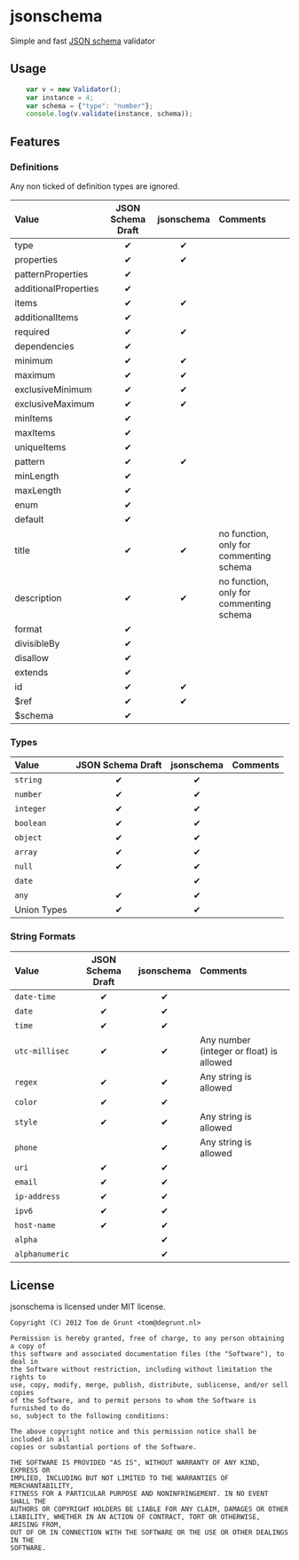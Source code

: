 # jsonschema

Simple and fast [JSON schema](http://tools.ietf.org/html/draft-zyp-json-schema-03) validator

## Usage
```javascript
	var v = new Validator();
	var instance = 4;
	var schema = {"type": "number"};
	console.log(v.validate(instance, schema));
```

## Features

### Definitions

Any non ticked of definition types are ignored.

| Value | JSON Schema Draft | jsonschema | Comments |
|:------|:-----------------:|:----------:|:---------|
| type  | ✔ | ✔ |
| properties | ✔ | ✔ |
| patternProperties  | ✔ |   |
| additionalProperties | ✔ |   |
| items  | ✔ | ✔ |
| additionalItems  | ✔ |   |
| required | ✔ | ✔ |
| dependencies | ✔ |   |
| minimum  | ✔ | ✔ |
| maximum  | ✔ | ✔ |
| exclusiveMinimum | ✔ | ✔ |
| exclusiveMaximum | ✔ | ✔ |
| minItems | ✔ |   |
| maxItems | ✔ |   |
| uniqueItems  | ✔ |   |
| pattern  | ✔ | ✔ |
| minLength  | ✔ |   |
| maxLength  | ✔ |   |
| enum | ✔ |   |
| default  | ✔ |   |
| title  | ✔ | ✔ | no function, only for commenting schema
| description  | ✔ | ✔ | no function, only for commenting schema
| format | ✔ |   |
| divisibleBy  | ✔ |   |
| disallow | ✔ |   |
| extends  | ✔ |   |
| id | ✔ | ✔ |
| $ref | ✔ | ✔ |
| $schema  | ✔ |  |

### Types

| Value | JSON Schema Draft | jsonschema | Comments |
|:------|:-----------------:|:----------:|:---------|
| `string` | ✔ | ✔ |
| `number` | ✔ | ✔ |
| `integer` | ✔ | ✔ |
| `boolean` | ✔ | ✔ |
| `object` | ✔ | ✔ |
| `array` | ✔ | ✔ |
| `null` | ✔ | ✔ |
| `date` |   | ✔ |
| `any` | ✔ | ✔ |
|  Union Types | ✔ | ✔ |

### String Formats

| Value | JSON Schema Draft | jsonschema | Comments |
|:------|:-----------------:|:----------:|:---------|
| `date-time` | ✔ | ✔ |
| `date` | ✔ | ✔ |
| `time` | ✔ | ✔ |
| `utc-millisec` | ✔ | ✔ | Any number (integer or float) is allowed
| `regex` | ✔ | ✔ | Any string is allowed
| `color` | ✔ | ✔ |
| `style` | ✔ | ✔ | Any string is allowed
| `phone` |   | ✔ | Any string is allowed
| `uri` | ✔ | ✔ |
| `email` | ✔ | ✔ |
| `ip-address` | ✔ | ✔ |
| `ipv6` | ✔ | ✔ |
| `host-name` | ✔ | ✔ |
| `alpha` |   | ✔ |
| `alphanumeric` |   | ✔ |

## License

jsonschema is licensed under MIT license.

	Copyright (C) 2012 Tom de Grunt <tom@degrunt.nl>

	Permission is hereby granted, free of charge, to any person obtaining a copy of
	this software and associated documentation files (the "Software"), to deal in
	the Software without restriction, including without limitation the rights to
	use, copy, modify, merge, publish, distribute, sublicense, and/or sell copies
	of the Software, and to permit persons to whom the Software is furnished to do
	so, subject to the following conditions:

	The above copyright notice and this permission notice shall be included in all
	copies or substantial portions of the Software.

	THE SOFTWARE IS PROVIDED "AS IS", WITHOUT WARRANTY OF ANY KIND, EXPRESS OR
	IMPLIED, INCLUDING BUT NOT LIMITED TO THE WARRANTIES OF MERCHANTABILITY,
	FITNESS FOR A PARTICULAR PURPOSE AND NONINFRINGEMENT. IN NO EVENT SHALL THE
	AUTHORS OR COPYRIGHT HOLDERS BE LIABLE FOR ANY CLAIM, DAMAGES OR OTHER
	LIABILITY, WHETHER IN AN ACTION OF CONTRACT, TORT OR OTHERWISE, ARISING FROM,
	OUT OF OR IN CONNECTION WITH THE SOFTWARE OR THE USE OR OTHER DEALINGS IN THE
	SOFTWARE.